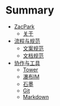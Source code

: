# Summary

* [ZacPark]()
    * [关于](about.md)
* [流程与规范]()
    * [文案规范](copywriting.md)
    * [文档规范](documents.md)
* [协作与工具]()
    * [Tower](tower.md)
    * [瀑布IM](pubu.md)
    * [石墨](shimo.md)
    * [Git](git.md)
    * [Markdown](markdown.md)